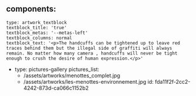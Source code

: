 components:
  -
    type: artwork_textblock
    textblock_title: 'true'
    textblock_metas: '--metas-left'
    textblock_columns: normal
    textblock_text: '<p>The handcuffs can be tightened up to leave red traces behind them but the illegal side of graffiti will always remain. No matter how many camera , handcuffs will never be tight enough to crush the desire of human expression.</p>'
  -
    type: pictures-gallery
    pictures_list:
      - /assets/artworks/menottes_complet.jpg
      - /assets/artworks/les-menottes-environnement.jpg
id: fda11f2f-2cc2-4242-873d-ca066c1152b2
